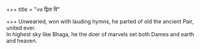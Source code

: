 +++
title = "०७ द्विता वि"

+++
Unwearied, won with lauding hymns, he parted of old the ancient Pair, united ever.  
     In highest sky like Bhaga, he the doer of marvels set both Dames and earth and heaven.